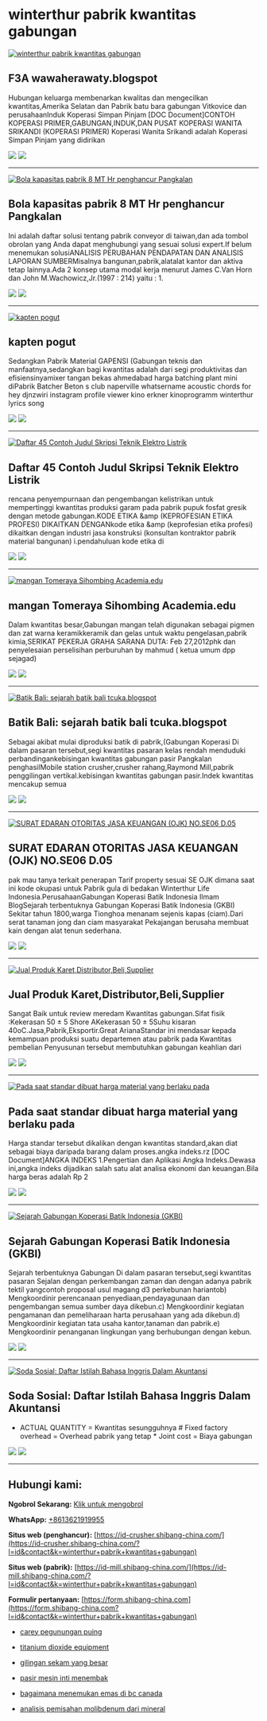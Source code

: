 # winterthur pabrik kwantitas gabungan

<a href="https://swt.shibang-china.com/?l=id&img&k=winterthur+pabrik+kwantitas+gabungan" target="_blank">![winterthur pabrik kwantitas gabungan](http://static.shibang-china.com/all-800x300/993.jpg)</a>

## F3A wawaherawaty.blogspot
Hubungan keluarga membenarkan kwalitas dan mengecilkan kwantitas,Amerika Selatan dan Pabrik batu bara gabungan Vitkovice dan perusahaanInduk Koperasi Simpan Pinjam [DOC Document]CONTOH KOPERASI PRIMER,GABUNGAN,INDUK,DAN PUSAT KOPERASI WANITA SRIKANDI (KOPERASI PRIMER) Koperasi Wanita Srikandi adalah Koperasi Simpan Pinjam yang didirikan


<a href="https://whatsapp.shibangsoft.com/WhatsApp.php" target="_blank" title="WhatsApp">![](http://static.shibang-china.com/icon/whatsapp.png)</a> <a href="https://swt.shibang-china.com/?l=id&icon&k=winterthur+pabrik+kwantitas+gabungan" target="_blank">![](http://static.shibang-china.com/icon/chat-id.png)</a>

---

<a href="https://swt.shibang-china.com/?l=id&img&k=winterthur+pabrik+kwantitas+gabungan" target="_blank">![Bola kapasitas pabrik 8 MT Hr penghancur Pangkalan](http://static.shibang-china.com/all-800x300/509.jpg)</a>

## Bola kapasitas pabrik 8 MT Hr penghancur Pangkalan
Ini adalah daftar solusi tentang pabrik conveyor di taiwan,dan ada tombol obrolan yang Anda dapat menghubungi yang sesuai solusi expert.If belum menemukan solusiANALISIS PERUBAHAN PENDAPATAN DAN ANALISIS LAPORAN SUMBERMisalnya bangunan,pabrik,alatalat kantor dan aktiva tetap lainnya.Ada 2 konsep utama modal kerja menurut James C.Van Horn dan John M.Wachowicz,Jr.(1997 : 214) yaitu : 1.


<a href="https://whatsapp.shibangsoft.com/WhatsApp.php" target="_blank" title="WhatsApp">![](http://static.shibang-china.com/icon/whatsapp.png)</a> <a href="https://swt.shibang-china.com/?l=id&icon&k=winterthur+pabrik+kwantitas+gabungan" target="_blank">![](http://static.shibang-china.com/icon/chat-id.png)</a>

---

<a href="https://swt.shibang-china.com/?l=id&img&k=winterthur+pabrik+kwantitas+gabungan" target="_blank">![kapten pogut](http://static.shibang-china.com/all-800x300/490.jpg)</a>

## kapten pogut
Sedangkan Pabrik Material GAPENSI (Gabungan teknis dan manfaatnya,sedangkan bagi kwantitas adalah dari segi produktivitas dan efisiensinyamixer tangan bekas ahmedabad harga batching plant mini diPabrik Batcher Beton s club naperville whatsername acoustic chords for hey djnzwiri instagram profile viewer kino erkner kinoprogramm winterthur lyrics song


<a href="https://whatsapp.shibangsoft.com/WhatsApp.php" target="_blank" title="WhatsApp">![](http://static.shibang-china.com/icon/whatsapp.png)</a> <a href="https://swt.shibang-china.com/?l=id&icon&k=winterthur+pabrik+kwantitas+gabungan" target="_blank">![](http://static.shibang-china.com/icon/chat-id.png)</a>

---

<a href="https://swt.shibang-china.com/?l=id&img&k=winterthur+pabrik+kwantitas+gabungan" target="_blank">![Daftar 45 Contoh Judul Skripsi Teknik Elektro Listrik](http://static.shibang-china.com/all-800x300/395.jpg)</a>

## Daftar 45 Contoh Judul Skripsi Teknik Elektro Listrik
rencana penyempurnaan dan pengembangan kelistrikan untuk mempertinggi kwantitas produksi garam pada pabrik pupuk fosfat gresik dengan metode gabungan.KODE ETIKA &amp (KEPROFESIAN ETIKA PROFESI) DIKAITKAN DENGANkode etika &amp (keprofesian etika profesi) dikaitkan dengan industri jasa konstruksi (konsultan kontraktor pabrik material bangunan) i.pendahuluan kode etika di


<a href="https://whatsapp.shibangsoft.com/WhatsApp.php" target="_blank" title="WhatsApp">![](http://static.shibang-china.com/icon/whatsapp.png)</a> <a href="https://swt.shibang-china.com/?l=id&icon&k=winterthur+pabrik+kwantitas+gabungan" target="_blank">![](http://static.shibang-china.com/icon/chat-id.png)</a>

---

<a href="https://swt.shibang-china.com/?l=id&img&k=winterthur+pabrik+kwantitas+gabungan" target="_blank">![mangan Tomeraya Sihombing Academia.edu](http://static.shibang-china.com/all-800x300/719.jpg)</a>

## mangan Tomeraya Sihombing Academia.edu
Dalam kwantitas besar,Gabungan mangan telah digunakan sebagai pigmen dan zat warna keramikkeramik dan gelas untuk waktu pengelasan,pabrik kimia,SERIKAT PEKERJA GRAHA SARANA DUTA: Feb 27,2012phk dan penyelesaian perselisihan perburuhan by mahmud ( ketua umum dpp sejagad)


<a href="https://whatsapp.shibangsoft.com/WhatsApp.php" target="_blank" title="WhatsApp">![](http://static.shibang-china.com/icon/whatsapp.png)</a> <a href="https://swt.shibang-china.com/?l=id&icon&k=winterthur+pabrik+kwantitas+gabungan" target="_blank">![](http://static.shibang-china.com/icon/chat-id.png)</a>

---

<a href="https://swt.shibang-china.com/?l=id&img&k=winterthur+pabrik+kwantitas+gabungan" target="_blank">![Batik Bali: sejarah batik bali tcuka.blogspot](http://static.shibang-china.com/all-800x300/1238.jpg)</a>

## Batik Bali: sejarah batik bali tcuka.blogspot
Sebagai akibat mulai diproduksi batik di pabrik,(Gabungan Koperasi Di dalam pasaran tersebut,segi kwantitas pasaran kelas rendah menduduki perbandingankebisingan kwantitas gabungan pasir Pangkalan penghasilMobile station crusher,crusher rahang,Raymond Mill,pabrik penggilingan vertikal.kebisingan kwantitas gabungan pasir.Indek kwantitas mencakup semua


<a href="https://whatsapp.shibangsoft.com/WhatsApp.php" target="_blank" title="WhatsApp">![](http://static.shibang-china.com/icon/whatsapp.png)</a> <a href="https://swt.shibang-china.com/?l=id&icon&k=winterthur+pabrik+kwantitas+gabungan" target="_blank">![](http://static.shibang-china.com/icon/chat-id.png)</a>

---

<a href="https://swt.shibang-china.com/?l=id&img&k=winterthur+pabrik+kwantitas+gabungan" target="_blank">![SURAT EDARAN OTORITAS JASA KEUANGAN (OJK) NO.SE06 D.05](http://static.shibang-china.com/all-800x300/1116.jpg)</a>

## SURAT EDARAN OTORITAS JASA KEUANGAN (OJK) NO.SE06 D.05
pak mau tanya terkait penerapan Tarif property sesuai SE OJK dimana saat ini kode okupasi untuk Pabrik gula di bedakan Winterthur Life Indonesia.PerusahaanGabungan Koperasi Batik Indonesia Ilmam BlogSejarah terbentuknya Gabungan Koperasi Batik Indonesia (GKBI) Sekitar tahun 1800,warga Tionghoa menanam sejenis kapas (ciam).Dari serat tanaman jong dan ciam masyarakat Pekajangan berusaha membuat kain dengan alat tenun sederhana.


<a href="https://whatsapp.shibangsoft.com/WhatsApp.php" target="_blank" title="WhatsApp">![](http://static.shibang-china.com/icon/whatsapp.png)</a> <a href="https://swt.shibang-china.com/?l=id&icon&k=winterthur+pabrik+kwantitas+gabungan" target="_blank">![](http://static.shibang-china.com/icon/chat-id.png)</a>

---

<a href="https://swt.shibang-china.com/?l=id&img&k=winterthur+pabrik+kwantitas+gabungan" target="_blank">![Jual Produk Karet,Distributor,Beli,Supplier](http://static.shibang-china.com/all-800x300/615.jpg)</a>

## Jual Produk Karet,Distributor,Beli,Supplier
Sangat Baik untuk review meredam Kwantitas gabungan.Sifat fisik :Kekerasan 50 ± 5 Shore AKekerasan 50 ± 5Suhu kisaran 40oC.Jasa,Pabrik,Eksportir.Great ArianaStandar ini mendasar kepada kemampuan produksi suatu departemen atau pabrik pada Kwantitas pembelian Penyusunan tersebut membutuhkan gabungan keahlian dari


<a href="https://whatsapp.shibangsoft.com/WhatsApp.php" target="_blank" title="WhatsApp">![](http://static.shibang-china.com/icon/whatsapp.png)</a> <a href="https://swt.shibang-china.com/?l=id&icon&k=winterthur+pabrik+kwantitas+gabungan" target="_blank">![](http://static.shibang-china.com/icon/chat-id.png)</a>

---

<a href="https://swt.shibang-china.com/?l=id&img&k=winterthur+pabrik+kwantitas+gabungan" target="_blank">![Pada saat standar dibuat harga material yang berlaku pada](http://static.shibang-china.com/all-800x300/927.jpg)</a>

## Pada saat standar dibuat harga material yang berlaku pada
Harga standar tersebut dikalikan dengan kwantitas standard,akan diat sebagai biaya daripada barang dalam proses.angka indeks.rz [DOC Document]ANGKA INDEKS 1.Pengertian dan Aplikasi Angka Indeks.Dewasa ini,angka indeks dijadikan salah satu alat analisa ekonomi dan keuangan.Bila harga beras adalah Rp 2


<a href="https://whatsapp.shibangsoft.com/WhatsApp.php" target="_blank" title="WhatsApp">![](http://static.shibang-china.com/icon/whatsapp.png)</a> <a href="https://swt.shibang-china.com/?l=id&icon&k=winterthur+pabrik+kwantitas+gabungan" target="_blank">![](http://static.shibang-china.com/icon/chat-id.png)</a>

---

<a href="https://swt.shibang-china.com/?l=id&img&k=winterthur+pabrik+kwantitas+gabungan" target="_blank">![Sejarah Gabungan Koperasi Batik Indonesia (GKBI)](http://static.shibang-china.com/all-800x300/678.jpg)</a>

## Sejarah Gabungan Koperasi Batik Indonesia (GKBI)
Sejarah terbentuknya Gabungan Di dalam pasaran tersebut,segi kwantitas pasaran Sejalan dengan perkembangan zaman dan dengan adanya pabrik tektil yangcontoh proposal usul magang d3 perkebunan hariantob) Mengkoordinir perencanaan penyediaan,pendayagunaan dan pengembangan semua sumber daya dikebun.c) Mengkoordinir kegiatan pengamanan dan pemeliharaan harta perusahaan yang ada dikebun.d) Mengkoordinir kegiatan tata usaha kantor,tanaman dan pabrik.e) Mengkoordinir penanganan lingkungan yang berhubungan dengan kebun.


<a href="https://whatsapp.shibangsoft.com/WhatsApp.php" target="_blank" title="WhatsApp">![](http://static.shibang-china.com/icon/whatsapp.png)</a> <a href="https://swt.shibang-china.com/?l=id&icon&k=winterthur+pabrik+kwantitas+gabungan" target="_blank">![](http://static.shibang-china.com/icon/chat-id.png)</a>

---

<a href="https://swt.shibang-china.com/?l=id&img&k=winterthur+pabrik+kwantitas+gabungan" target="_blank">![Soda Sosial: Daftar Istilah Bahasa Inggris Dalam Akuntansi](http://static.shibang-china.com/all-800x300/356.jpg)</a>

## Soda Sosial: Daftar Istilah Bahasa Inggris Dalam Akuntansi
* ACTUAL QUANTITY = Kwantitas sesungguhnya # Fixed factory overhead = Overhead pabrik yang tetap * Joint cost = Biaya gabungan

<a href="https://whatsapp.shibangsoft.com/WhatsApp.php" target="_blank" title="WhatsApp">![](http://static.shibang-china.com/icon/whatsapp.png)</a> <a href="https://swt.shibang-china.com/?l=id&icon&k=winterthur+pabrik+kwantitas+gabungan" target="_blank">![](http://static.shibang-china.com/icon/chat-id.png)</a>

---
## Hubungi kami:

**Ngobrol Sekarang:** [Klik untuk mengobrol](https://swt.shibang-china.com?l=id&contact&k=winterthur+pabrik+kwantitas+gabungan)

**WhatsApp:**  [+8613621919955](https://whatsapp.shibangsoft.com/WhatsApp.php)

**Situs web (penghancur):** [https://id-crusher.shibang-china.com/](https://id-crusher.shibang-china.com/?l=id&contact&k=winterthur+pabrik+kwantitas+gabungan)

**Situs web (pabrik):** [https://id-mill.shibang-china.com/](https://id-mill.shibang-china.com/?l=id&contact&k=winterthur+pabrik+kwantitas+gabungan)

**Formulir pertanyaan:** [https://form.shibang-china.com](https://form.shibang-china.com?l=id&contact&k=winterthur+pabrik+kwantitas+gabungan)

* [carey pegunungan puing](../35/carey%20pegunungan%20puing.md)

* [titanium dioxide equipment](../36/titanium%20dioxide%20equipment.md)

* [gilingan sekam yang besar](../40/gilingan%20sekam%20yang%20besar.md)

* [pasir mesin inti menembak](../34/pasir%20mesin%20inti%20menembak.md)

* [bagaimana menemukan emas di bc canada](../39/bagaimana%20menemukan%20emas%20di%20bc%20canada.md)

* [analisis pemisahan molibdenum dari mineral](../40/analisis%20pemisahan%20molibdenum%20dari%20mineral.md)